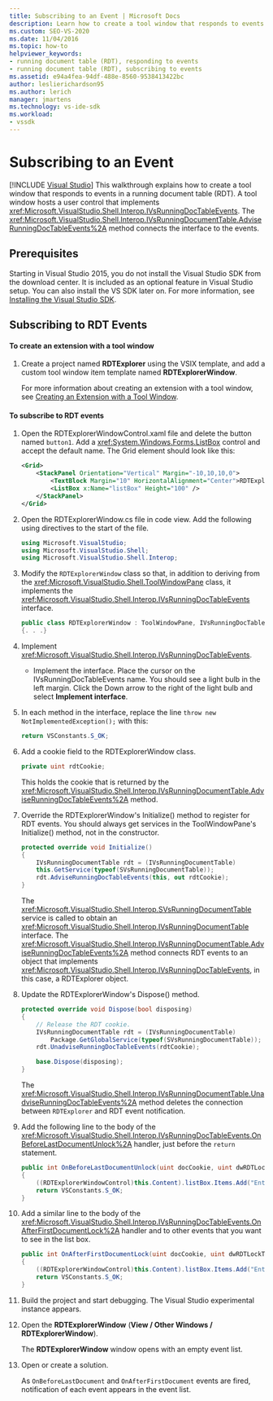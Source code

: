 ```yaml
---
title: Subscribing to an Event | Microsoft Docs
description: Learn how to create a tool window that responds to events in a running document table in the Visual Studio SDK.
ms.custom: SEO-VS-2020
ms.date: 11/04/2016
ms.topic: how-to
helpviewer_keywords:
- running document table (RDT), responding to events
- running document table (RDT), subscribing to events
ms.assetid: e94a4fea-94df-488e-8560-9538413422bc
author: leslierichardson95
ms.author: lerich
manager: jmartens
ms.technology: vs-ide-sdk
ms.workload:
- vssdk
---
```

# Subscribing to an Event

 [!INCLUDE [Visual Studio](~/includes/applies-to-version/vs-not-mac.md)]
This walkthrough explains how to create a tool window that responds to events in a running document table (RDT). A tool window hosts a user control that implements <xref:Microsoft.VisualStudio.Shell.Interop.IVsRunningDocTableEvents>. The <xref:Microsoft.VisualStudio.Shell.Interop.IVsRunningDocumentTable.AdviseRunningDocTableEvents%2A> method connects the interface to the events.

## Prerequisites
 Starting in Visual Studio 2015, you do not install the Visual Studio SDK from the download center. It is included as an optional feature in Visual Studio setup. You can also install the VS SDK later on. For more information, see [Installing the Visual Studio SDK](../extensibility/installing-the-visual-studio-sdk.md).

## Subscribing to RDT Events

#### To create an extension with a tool window

1. Create a project named **RDTExplorer** using the VSIX template, and add a custom tool window item template named **RDTExplorerWindow**.

     For more information about creating an extension with a tool window, see [Creating an Extension with a Tool Window](../extensibility/creating-an-extension-with-a-tool-window.md).

#### To subscribe to RDT events

1. Open the RDTExplorerWindowControl.xaml file and delete the button named `button1`. Add a <xref:System.Windows.Forms.ListBox> control and accept the default name. The Grid element should look like this:

    ```xml
    <Grid>
        <StackPanel Orientation="Vertical" Margin="-10,10,10,0">
            <TextBlock Margin="10" HorizontalAlignment="Center">RDTExplorerWindow</TextBlock>
            <ListBox x:Name="listBox" Height="100" />
        </StackPanel>
    </Grid>
    ```

2. Open the RDTExplorerWindow.cs file in code view. Add the following using directives to the start of the file.

    ```csharp
    using Microsoft.VisualStudio;
    using Microsoft.VisualStudio.Shell;
    using Microsoft.VisualStudio.Shell.Interop;
    ```

3. Modify the `RDTExplorerWindow` class so that, in addition to deriving from the <xref:Microsoft.VisualStudio.Shell.ToolWindowPane> class, it implements the <xref:Microsoft.VisualStudio.Shell.Interop.IVsRunningDocTableEvents> interface.

    ```csharp
    public class RDTExplorerWindow : ToolWindowPane, IVsRunningDocTableEvents
    {. . .}
    ```

4. Implement <xref:Microsoft.VisualStudio.Shell.Interop.IVsRunningDocTableEvents>.

    - Implement the interface. Place the cursor on the IVsRunningDocTableEvents name. You should see a light bulb in the left margin. Click the Down arrow to the right of the light bulb and select **Implement interface**.

5. In each method in the interface, replace the line `throw new NotImplementedException();` with this:

    ```csharp
    return VSConstants.S_OK;
    ```

6. Add a cookie field to the RDTExplorerWindow class.

    ```csharp
    private uint rdtCookie;
    ```

     This holds the cookie that is returned by the <xref:Microsoft.VisualStudio.Shell.Interop.IVsRunningDocumentTable.AdviseRunningDocTableEvents%2A> method.

7. Override the RDTExplorerWindow's Initialize() method to register for RDT events. You should always get services in the ToolWindowPane's Initialize() method, not in the constructor.

    ```csharp
    protected override void Initialize()
    {
        IVsRunningDocumentTable rdt = (IVsRunningDocumentTable)
        this.GetService(typeof(SVsRunningDocumentTable));
        rdt.AdviseRunningDocTableEvents(this, out rdtCookie);
    }
    ```

     The <xref:Microsoft.VisualStudio.Shell.Interop.SVsRunningDocumentTable> service is called to obtain an <xref:Microsoft.VisualStudio.Shell.Interop.IVsRunningDocumentTable> interface. The <xref:Microsoft.VisualStudio.Shell.Interop.IVsRunningDocumentTable.AdviseRunningDocTableEvents%2A> method connects RDT events to an object that implements <xref:Microsoft.VisualStudio.Shell.Interop.IVsRunningDocTableEvents>, in this case, a RDTExplorer object.

8. Update the RDTExplorerWindow's Dispose() method.

    ```csharp
    protected override void Dispose(bool disposing)
    {
        // Release the RDT cookie.
        IVsRunningDocumentTable rdt = (IVsRunningDocumentTable)
            Package.GetGlobalService(typeof(SVsRunningDocumentTable));
        rdt.UnadviseRunningDocTableEvents(rdtCookie);

        base.Dispose(disposing);
    }
    ```

     The <xref:Microsoft.VisualStudio.Shell.Interop.IVsRunningDocumentTable.UnadviseRunningDocTableEvents%2A> method deletes the connection between `RDTExplorer` and RDT event notification.

9. Add the following line to the body of the <xref:Microsoft.VisualStudio.Shell.Interop.IVsRunningDocTableEvents.OnBeforeLastDocumentUnlock%2A> handler, just before the `return` statement.

    ```csharp
    public int OnBeforeLastDocumentUnlock(uint docCookie, uint dwRDTLockType, uint dwReadLocksRemaining, uint dwEditLocksRemaining)
    {
        ((RDTExplorerWindowControl)this.Content).listBox.Items.Add("Entering OnBeforeLastDocumentUnlock");
        return VSConstants.S_OK;
    }
    ```

10. Add a similar line to the body of the <xref:Microsoft.VisualStudio.Shell.Interop.IVsRunningDocTableEvents.OnAfterFirstDocumentLock%2A> handler and to other events that you want to see in the list box.

    ```csharp
    public int OnAfterFirstDocumentLock(uint docCookie, uint dwRDTLockType, uint dwReadLocksRemaining, uint dwEditLocksRemaining)
    {
        ((RDTExplorerWindowControl)this.Content).listBox.Items.Add("Entering OnAfterFirstDocumentLock");
        return VSConstants.S_OK;
    }
    ```

11. Build the project and start debugging. The Visual Studio experimental instance appears.

12. Open the **RDTExplorerWindow** (**View / Other Windows / RDTExplorerWindow**).

     The **RDTExplorerWindow** window opens with an empty event list.

13. Open or create a solution.

     As `OnBeforeLastDocument` and `OnAfterFirstDocument` events are fired, notification of each event appears in the event list.
